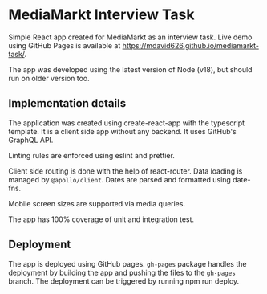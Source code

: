 # MediaMarkt Interview Task
Simple React app created for MediaMarkt as an interview task. Live demo using GitHub Pages is available at https://mdavid626.github.io/mediamarkt-task/.

The app was developed using the latest version of Node (v18), but should run on older version too.

## Implementation details
The application was created using create-react-app with the typescript template. It is a client side app without any backend. It uses GitHub's GraphQL API.

Linting rules are enforced using eslint and prettier.

Client side routing is done with the help of react-router. Data loading is managed by `@apollo/client`. Dates are parsed and formatted using date-fns.

Mobile screen sizes are supported via media queries.

The app has 100% coverage of unit and integration test.

## Deployment
The app is deployed using GitHub pages. `gh-pages` package handles the deployment by building the app and pushing the files to the `gh-pages` branch. The deployment can be triggered by running npm run deploy.